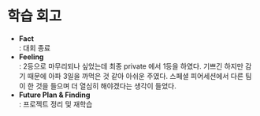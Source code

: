 # 학습 회고

- **Fact**  
: 대회 종료
- **Feeling**  
: 2등으로 마무리되나 싶었는데 최종 private 에서 1등을 하였다. 기쁘긴 하지만 감기 때문에 아파 3일을 까먹은 것 같아 아쉬운 주였다. 스페셜 피어세션에서 다른 팀이 한 것을 들으며 더 열심히 해야겠다는 생각이 들었다. 
- **Future Plan & Finding**  
: 프로젝트 정리 및 재학습



